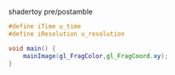 shadertoy pre/postamble

```glsl
#define iTime u_time
#define iResolution u_resolution

void main() {
    mainImage(gl_FragColor,gl_FragCoord.xy);
}
```
